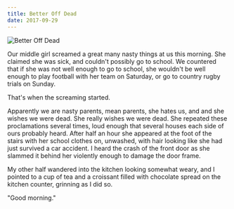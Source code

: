 ```yaml
---
title: Better Off Dead
date: 2017-09-29
---
```


![Better Off Dead](https://source.unsplash.com/7QCBakMyDCE/1600x900)

Our middle girl screamed a great many nasty things at us this morning. She claimed she was sick, and couldn't possibly go to school. We countered that if she was not well enough to go to school, she wouldn't be well enough to play football with her team on Saturday, or go to country rugby trials on Sunday.

That's when the screaming started.

Apparently we are nasty parents, mean parents, she hates us, and and she wishes we were dead. She really wishes we were dead. She repeated these proclamations several times, loud enough that several houses each side of ours probably heard. After half an hour she appeared at the foot of the stairs with her school clothes on, unwashed, with hair looking like she had just survived a car accident. I heard the crash of the front door as she slammed it behind her violently enough to damage the door frame.

My other half wandered into the kitchen looking somewhat weary, and I pointed to a cup of tea and a croissant filled with chocolate spread on the kitchen counter, grinning as I did so.

"Good morning."